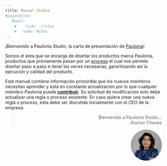 ```yaml
---
title: Manual Studio
#pagination:
   #next:
    #    link: ./roles
    #   name: Roles   
---
```


¡Bienvenido a Paulonia Studio, la carta de presentación de [Paulonia](/)!

Somos el área que se encarga de diseñar los productos marca Paulonia, productos que previamente pasan por un [proceso](./processdesign/) el cual nos permite diseñar paso a paso e iterar las veces necesarias, garantizando así la ejecución y calidad del producto.

Este manual contiene información primordial que los nuevos miembros necesitan aprender y está en constante actualización por lo que cualquier miembro Paulonia puede [**contribuir**](../contribute/index). Su solicitud de modificación solo debe actualizar una regla o proceso existente. En caso quiera crear una nueva regla o proceso, esta debe ser discutida inicialmente con el CEO de la empresa.

> <p style="text-align:right;"> Bienvenido a Paulonia Studio... <br /> Jhunior Chavez</p>
<img align="right" src="../images/Jhunior.jpg" width="100">